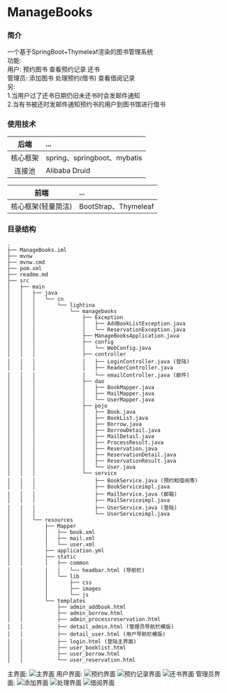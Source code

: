 # ManageBooks
### 简介
一个基于SpringBoot+Thymeleaf渲染的图书管理系统<br>
功能: <br>
用户: 预约图书 查看预约记录 还书<br>
管理员: 添加图书 处理预约(借书) 查看借阅记录<br>
另:<br>
1.当用户过了还书日期仍旧未还书时会发邮件通知<br>
2.当有书被还时发邮件通知预约书的用户到图书馆进行借书<br>

### 使用技术
后端 | ... 
:---:|:---
核心框架 | spring、springboot、mybatis
连接池 | Alibaba Druid

前端 | ... 
:---:|:---
核心框架(轻量简洁) | BootStrap、Thymeleaf
### 目录结构
```
.
├── ManageBooks.iml
├── mvnw
├── mvnw.cmd
├── pom.xml
├── readme.md
├── src
│   ├── main
│   │   ├── java
│   │   │   └── cn
│   │   │       └── lightina
│   │   │           └── managebooks
│   │   │               ├── Exception
│   │   │               │   ├── AddBookListException.java
│   │   │               │   └── ReservationException.java
│   │   │               ├── ManageBooksApplication.java
│   │   │               ├── config
│   │   │               │   └── WebConfig.java
│   │   │               ├── controller
│   │   │               │   ├── LoginController.java (登陆)
│   │   │               │   ├── ReaderController.java 
│   │   │               │   └── emailController.java (邮件)
│   │   │               ├── dao
│   │   │               │   ├── BookMapper.java
│   │   │               │   ├── MailMapper.java
│   │   │               │   └── UserMapper.java
│   │   │               ├── pojo
│   │   │               │   ├── Book.java
│   │   │               │   ├── BookList.java
│   │   │               │   ├── Borrow.java
│   │   │               │   ├── BorrowDetail.java
│   │   │               │   ├── MailDetail.java
│   │   │               │   ├── ProcessResult.java 
│   │   │               │   ├── Reservation.java
│   │   │               │   ├── ReservationDetail.java
│   │   │               │   ├── ReservationResult.java
│   │   │               │   └── User.java
│   │   │               └── service
│   │   │                   ├── BookService.java (预约和借阅等)
│   │   │                   ├── BookServiceimpl.java
│   │   │                   ├── MailService.java (邮箱)
│   │   │                   ├── MailServiceimpl.java
│   │   │                   ├── UserService.java (登陆)
│   │   │                   └── UserServiceimpl.java
│   │   └── resources
│   │       ├── Mapper
│   │       │   ├── book.xml
│   │       │   ├── mail.xml
│   │       │   └── user.xml
│   │       ├── application.yml
│   │       ├── static
│   │       │   ├── common
│   │       │   │   └── headbar.html (导航栏)
│   │       │   └── lib
│   │       │       ├── css
│   │       │       ├── images
│   │       │       └── js
│   │       └── templates
│   │           ├── admin_addbook.html
│   │           ├── admin_borrow.html
│   │           ├── admin_processreservation.html
│   │           ├── detail_admin.html (管理员导航栏模版)
│   │           ├── detail_user.html (用户导航栏模版)
│   │           ├── login.html (登陆主界面)
│   │           ├── user_booklist.html
│   │           ├── user_borrow.html
│   │           └── user_reservation.html
```

主界面:
![主界面](https://github.com/jacklightChen/managebooks/blob/master/src/main/resources/static/lib/images/managebooks_intro1.png)
用户界面:
![预约界面](https://github.com/jacklightChen/managebooks/blob/master/src/main/resources/static/lib/images/managebooks_intro2.png)
![预约记录界面](https://github.com/jacklightChen/managebooks/blob/master/src/main/resources/static/lib/images/managebooks_intro3.png)
![还书界面](https://github.com/jacklightChen/managebooks/blob/master/src/main/resources/static/lib/images/managebooks_intro7.png)
管理员界面:
![添加界面](https://github.com/jacklightChen/managebooks/blob/master/src/main/resources/static/lib/images/managebooks_intro4.png)
![处理界面](https://github.com/jacklightChen/managebooks/blob/master/src/main/resources/static/lib/images/managebooks_intro5.png)
![借阅界面](https://github.com/jacklightChen/managebooks/blob/master/src/main/resources/static/lib/images/managebooks_intro6.png)